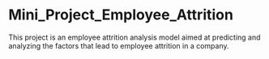 # Mini_Project_Employee_Attrition
This project is an employee attrition analysis model aimed at predicting and analyzing the factors that lead to employee attrition in a company.
